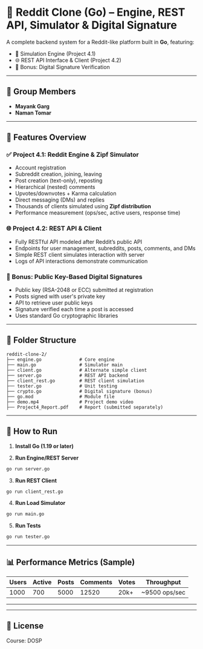 # 🧵 Reddit Clone (Go) – Engine, REST API, Simulator & Digital Signature

A complete backend system for a Reddit-like platform built in **Go**, featuring:
- 🧠 Simulation Engine (Project 4.1)
- 🌐 REST API Interface & Client (Project 4.2)
- 🔐 Bonus: Digital Signature Verification

---

## 👥 Group Members
- **Mayank Garg**
- **Naman Tomar**

---

## 🔧 Features Overview

### ✅ Project 4.1: Reddit Engine & Zipf Simulator
- Account registration
- Subreddit creation, joining, leaving
- Post creation (text-only), reposting
- Hierarchical (nested) comments
- Upvotes/downvotes + Karma calculation
- Direct messaging (DMs) and replies
- Thousands of clients simulated using **Zipf distribution**
- Performance measurement (ops/sec, active users, response time)

### 🌐 Project 4.2: REST API & Client
- Fully RESTful API modeled after Reddit’s public API
- Endpoints for user management, subreddits, posts, comments, and DMs
- Simple REST client simulates interaction with server
- Logs of API interactions demonstrate communication

### 🔐 Bonus: Public Key-Based Digital Signatures
- Public key (RSA-2048 or ECC) submitted at registration
- Posts signed with user's private key
- API to retrieve user public keys
- Signature verified each time a post is accessed
- Uses standard Go cryptographic libraries

---

## 📁 Folder Structure

```
reddit-clone-2/
├── engine.go              # Core engine
├── main.go                # Simulator main
├── client.go              # Alternate simple client
├── server.go              # REST API backend
├── client_rest.go         # REST client simulation
├── tester.go              # Unit testing
├── crypto.go              # Digital signature (bonus)
├── go.mod                 # Module file
├── demo.mp4               # Project demo video
├── Project4_Report.pdf    # Report (submitted separately)
```

---

## 🚀 How to Run

1. **Install Go (1.19 or later)**

2. **Run Engine/REST Server**

```bash
go run server.go
```

3. **Run REST Client**

```bash
go run client_rest.go
```

4. **Run Load Simulator**

```bash
go run main.go
```

5. **Run Tests**

```bash
go run tester.go
```
---

## 📊 Performance Metrics (Sample)

| Users | Active | Posts | Comments | Votes | Throughput |
|-------|--------|-------|----------|-------|------------|
| 1000  | 700    | 5000  | 12520    | 20k+  | ~9500 ops/sec |

---

---

## 📜 License

Course: DOSP  
